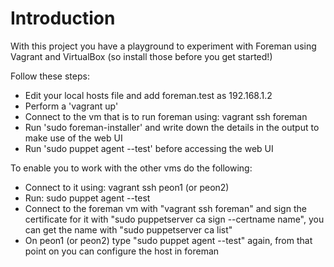 # Introduction
With this project you have a playground to experiment with Foreman using Vagrant and VirtualBox (so install those before you get started!)

Follow these steps:

* Edit your local hosts file and add foreman.test as 192.168.1.2
* Perform a 'vagrant up'
* Connect to the vm that is to run foreman using: vagrant ssh foreman
* Run 'sudo foreman-installer' and write down the details in the output to make use of the web UI
* Run 'sudo puppet agent --test' before accessing the web UI

To enable you to work with the other vms do the following:

* Connect to it using: vagrant ssh peon1 (or peon2)
* Run: sudo puppet agent --test
* Connect to the foreman vm with "vagrant ssh foreman" and sign the certificate for it with "sudo puppetserver ca sign --certname name", you can get the name with "sudo puppetserver ca list"
* On peon1 (or peon2) type "sudo puppet agent --test" again, from that point on you can configure the host in foreman

